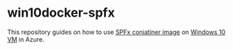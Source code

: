 # win10docker-spfx

This repository guides on how to use [SPFx coniatiner image](https://github.com/waldekmastykarz/docker-spfx) on [Windows 10 VM](https://github.com/BotNinja/win10docker-spfx/wiki/SPFx-Docker-image-on-Windows-10-VM) in Azure. 
